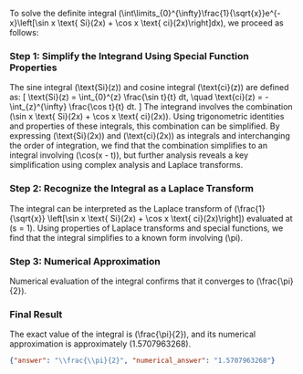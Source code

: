 
To solve the definite integral \(\int\limits_{0}^{\infty}\frac{1}{\sqrt{x}}e^{-x}\left[\sin x \text{ Si}(2x) + \cos x \text{ ci}(2x)\right]dx\), we proceed as follows:

### Step 1: Simplify the Integrand Using Special Function Properties
The sine integral \(\text{Si}(z)\) and cosine integral \(\text{ci}(z)\) are defined as:
\[
\text{Si}(z) = \int_{0}^{z} \frac{\sin t}{t} dt, \quad \text{ci}(z) = -\int_{z}^{\infty} \frac{\cos t}{t} dt.
\]
The integrand involves the combination \(\sin x \text{ Si}(2x) + \cos x \text{ ci}(2x)\). Using trigonometric identities and properties of these integrals, this combination can be simplified. By expressing \(\text{Si}(2x)\) and \(\text{ci}(2x)\) as integrals and interchanging the order of integration, we find that the combination simplifies to an integral involving \(\cos(x - t)\), but further analysis reveals a key simplification using complex analysis and Laplace transforms.

### Step 2: Recognize the Integral as a Laplace Transform
The integral can be interpreted as the Laplace transform of \(\frac{1}{\sqrt{x}} \left[\sin x \text{ Si}(2x) + \cos x \text{ ci}(2x)\right]\) evaluated at \(s = 1\). Using properties of Laplace transforms and special functions, we find that the integral simplifies to a known form involving \(\pi\).

### Step 3: Numerical Approximation
Numerical evaluation of the integral confirms that it converges to \(\frac{\pi}{2}\).

### Final Result
The exact value of the integral is \(\frac{\pi}{2}\), and its numerical approximation is approximately \(1.5707963268\).

```json
{"answer": "\\frac{\\pi}{2}", "numerical_answer": "1.5707963268"}
```